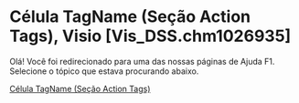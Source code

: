 
# Célula TagName (Seção Action Tags), Visio [Vis_DSS.chm1026935]

Olá! Você foi redirecionado para uma das nossas páginas de Ajuda F1. Selecione o tópico que estava procurando abaixo.

[Célula TagName (Seção Action Tags)](http://msdn.microsoft.com/library/28d1cd60-4fb6-9feb-1a13-0962798ac1ad%28Office.15%29.aspx)
